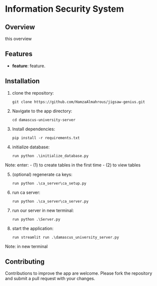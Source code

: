 # Information Security System

## Overview
this overview

## Features
- **feature**: feature.

## Installation
1. clone the repository:
   ```
   git clone https://github.com/HamzaAlmahrous/jigsaw-genius.git
   ```
2. Navigate to the app directory:
   ```
   cd damascus-university-server
   ```
3. Install dependencies:
   ```
   pip install -r requirements.txt
   ```
4. initialize database:
   ```
   run python .\initialize_database.py
   ```
Note: enter: - (1) to create tables in the first time - (2) to view tables

5. (optional) regenerate ca keys:
   ```
   run python .\ca_server\ca_setup.py 
   ```

6. run ca server:
   ```
   run python .\ca_server\ca_server.py
   ```

7. run our server in new terminal:
   ```
   run python .\Server.py
   ```

8. start the application:
   ```
   run streamlit run .\damascus_university_server.py
   ```
Note: in new terminal

## Contributing
Contributions to improve the app are welcome. Please fork the repository and submit a pull request with your changes.  